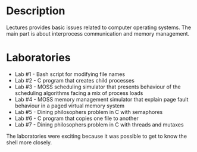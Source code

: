 # Description

Lectures provides basic issues related to computer operating systems. The main part is about interprocess communication and memory management.

# Laboratories

- Lab #1 - Bash script for modifying file names
- Lab #2 - C program that creates child processes
- Lab #3 - MOSS scheduling simulator that presents behaviour of the scheduling algorithms facing a mix of process loads
- Lab #4 - MOSS memory management simulator that explain page fault behaviour in a paged virtual memory system
- Lab #5 - Dining philosophers problem in C with semaphores
- Lab #6 - C program that copies one file to another
- Lab #7 - Dining philosophers problem in C with threads and mutaxes

The laboratories were exciting because it was possible to get to know the shell more closely.
